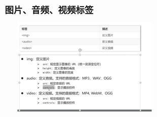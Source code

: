 # 图片、音频、视频标签

<figure><img src="../.gitbook/assets/image (11) (1).png" alt=""><figcaption></figcaption></figure>

